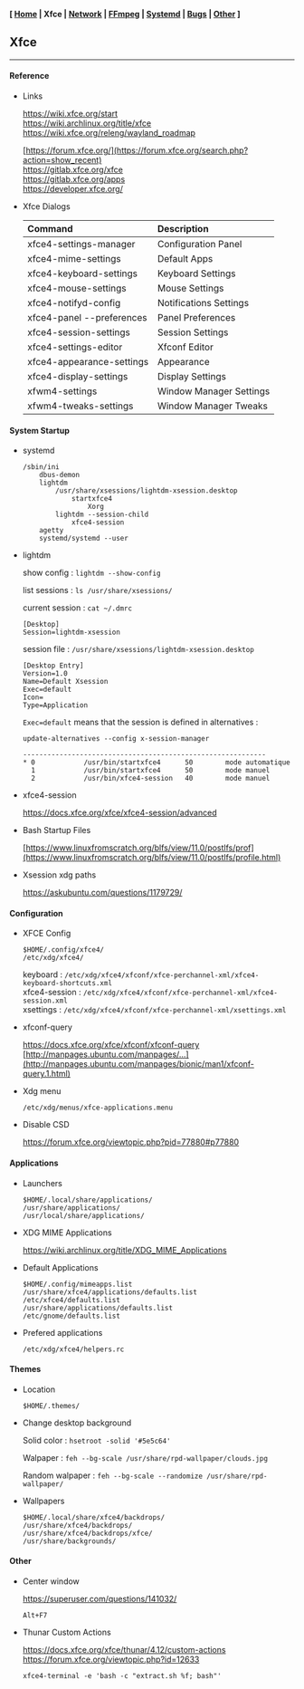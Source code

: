 <link href="style.css" rel="stylesheet"></link>

**[ [Home](00-Home.html) | Xfce | [Network](10-Network.html) | [FFmpeg](15-FFmpeg.html) | [Systemd](20-Systemd.html) | [Bugs](25-Bugs.html) | [Other](99-Other.html) ]**

## Xfce

---

#### Reference

* Links
    
    https://wiki.xfce.org/start  
    https://wiki.archlinux.org/title/xfce  
    https://wiki.xfce.org/releng/wayland_roadmap  
    
    [https://forum.xfce.org/](https://forum.xfce.org/search.php?action=show_recent)  
    https://gitlab.xfce.org/xfce  
    https://gitlab.xfce.org/apps  
    https://developer.xfce.org/  

* Xfce Dialogs
    
    | Command                   | Description               |
    | :------------------------ | :------------------------ |
    | xfce4-settings-manager    | Configuration Panel       |
    | xfce4-mime-settings       | Default Apps              |
    | xfce4-keyboard-settings   | Keyboard Settings         |
    | xfce4-mouse-settings      | Mouse Settings            |
    | xfce4-notifyd-config      | Notifications Settings    |
    | xfce4-panel --preferences | Panel Preferences         |
    | xfce4-session-settings    | Session Settings          |
    | xfce4-settings-editor     | Xfconf Editor             |
    | xfce4-appearance-settings | Appearance                |
    | xfce4-display-settings    | Display Settings          |
    | xfwm4-settings            | Window Manager Settings   |
    | xfwm4-tweaks-settings     | Window Manager Tweaks     |
    

#### System Startup

* systemd

    ```
    /sbin/ini
        dbus-demon
        lightdm
            /usr/share/xsessions/lightdm-xsession.desktop
                startxfce4
                    Xorg
            lightdm --session-child
                xfce4-session
        agetty
        systemd/systemd --user
    ```

* lightdm

    show config : `lightdm --show-config`
    
    list sessions : `ls /usr/share/xsessions/`

    current session : `cat ~/.dmrc`

    ```
    [Desktop]
    Session=lightdm-xsession
    ```

    session file : `/usr/share/xsessions/lightdm-xsession.desktop`

    ```
    [Desktop Entry]
    Version=1.0
    Name=Default Xsession
    Exec=default
    Icon=
    Type=Application
    ```
    
    `Exec=default` means that the session is defined in alternatives :
    
    `update-alternatives --config x-session-manager`
    
    ```
    ------------------------------------------------------------
    * 0            /usr/bin/startxfce4      50        mode automatique
      1            /usr/bin/startxfce4      50        mode manuel
      2            /usr/bin/xfce4-session   40        mode manuel

    ```
    
* xfce4-session
    
    https://docs.xfce.org/xfce/xfce4-session/advanced  

* Bash Startup Files
    
    [https://www.linuxfromscratch.org/blfs/view/11.0/postlfs/prof](https://www.linuxfromscratch.org/blfs/view/11.0/postlfs/profile.html)  

* Xsession xdg paths
    
    https://askubuntu.com/questions/1179729/  


#### Configuration

* XFCE Config
    
    ```
    $HOME/.config/xfce4/
    /etc/xdg/xfce4/
    ```

    keyboard : `/etc/xdg/xfce4/xfconf/xfce-perchannel-xml/xfce4-keyboard-shortcuts.xml`  
    xfce4-session : `/etc/xdg/xfce4/xfconf/xfce-perchannel-xml/xfce4-session.xml`  
    xsettings : `/etc/xdg/xfce4/xfconf/xfce-perchannel-xml/xsettings.xml`  

* xfconf-query
    
    https://docs.xfce.org/xfce/xfconf/xfconf-query  
    [http://manpages.ubuntu.com/manpages/...](http://manpages.ubuntu.com/manpages/bionic/man1/xfconf-query.1.html)  

* Xdg menu
    
    `/etc/xdg/menus/xfce-applications.menu`

* Disable CSD
    
    https://forum.xfce.org/viewtopic.php?pid=77880#p77880  


#### Applications

* Launchers

    ```
    $HOME/.local/share/applications/
    /usr/share/applications/
    /usr/local/share/applications/
    ```

* XDG MIME Applications
    
    https://wiki.archlinux.org/title/XDG_MIME_Applications

* Default Applications
    
    ```
    $HOME/.config/mimeapps.list
    /usr/share/xfce4/applications/defaults.list
    /etc/xfce4/defaults.list
    /usr/share/applications/defaults.list
    /etc/gnome/defaults.list
    ```

* Prefered applications

    `/etc/xdg/xfce4/helpers.rc`
    

#### Themes

* Location
    
    `$HOME/.themes/`

* Change desktop background

    Solid color : `hsetroot -solid '#5e5c64'`  
    
    Walpaper : `feh --bg-scale /usr/share/rpd-wallpaper/clouds.jpg`  
    
    Random walpaper : `feh --bg-scale --randomize /usr/share/rpd-wallpaper/`  

* Wallpapers

    ```
    $HOME/.local/share/xfce4/backdrops/
    /usr/share/xfce4/backdrops/
    /usr/share/xfce4/backdrops/xfce/
    /usr/share/backgrounds/
    ```


#### Other

* Center window
    
    https://superuser.com/questions/141032/  
    
    `Alt+F7`

* Thunar Custom Actions
    
    https://docs.xfce.org/xfce/thunar/4.12/custom-actions  
    https://forum.xfce.org/viewtopic.php?id=12633  
    
    `xfce4-terminal -e 'bash -c "extract.sh %f; bash"'`


